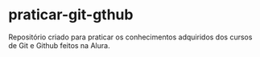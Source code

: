 # praticar-git-gthub
Repositório criado para praticar os conhecimentos adquiridos dos cursos de Git e Github feitos na Alura.
